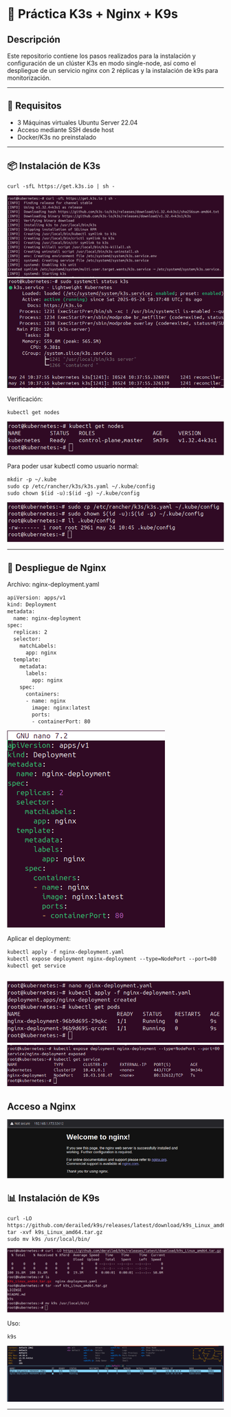 # 🐳 Práctica K3s + Nginx + K9s

## Descripción

Este repositorio contiene los pasos realizados para la instalación y configuración de un clúster K3s en modo single-node, así como el despliegue de un servicio nginx con 2 réplicas y la instalación de k9s para monitorización.

---

## 🔧 Requisitos

- 3 Máquinas virtuales Ubuntu Server 22.04 
- Acceso mediante SSH desde host
- Docker/K3s no preinstalado

---

## 📦 Instalación de K3s

```
curl -sfL https://get.k3s.io | sh -
```

![img](./images/1.png)
![img](./images/2.png)

Verificación:

```
kubectl get nodes
```

![img](./images/3.png)

Para poder usar kubectl como usuario normal:

```
mkdir -p ~/.kube
sudo cp /etc/rancher/k3s/k3s.yaml ~/.kube/config
sudo chown $(id -u):$(id -g) ~/.kube/config
```

![img](./images/4.png)

---

## 🚀 Despliegue de Nginx

Archivo: nginx-deployment.yaml

```
apiVersion: apps/v1
kind: Deployment
metadata:
  name: nginx-deployment
spec:
  replicas: 2
  selector:
    matchLabels:
      app: nginx
  template:
    metadata:
      labels:
        app: nginx
    spec:
      containers:
      - name: nginx
        image: nginx:latest
        ports:
        - containerPort: 80
```

![img](./images/5.png)

Aplicar el deployment:

```
kubectl apply -f nginx-deployment.yaml
kubectl expose deployment nginx-deployment --type=NodePort --port=80
kubectl get service
```

![img](./images/6.png)
![img](./images/7.png)
---

## Acceso a Nginx

![img](./images/8.png)

## 📊 Instalación de K9s

```
curl -LO https://github.com/derailed/k9s/releases/latest/download/k9s_Linux_amd64.tar.gz
tar -xvf k9s_Linux_amd64.tar.gz
sudo mv k9s /usr/local/bin/
```

![img](./images/9.png)


Uso:

```
k9s
```

![img](./images/10.png)

---
